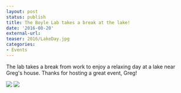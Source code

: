 ```yaml
---
layout: post
status: publish
title: The Boyle Lab takes a break at the lake!
date: '2016-08-20'
external-url:
teaser: 2016/LakeDay.jpg
categories:
- Events
---
```


The lab takes a break from work to enjoy a relaxing day at a lake near Greg's house. Thanks for hosting a great event, Greg!

<img src="{{ site.url }}/assets/news_graphics/2016-08-20-LakeDay1.JPG">
<img src="{{ site.url }}/assets/news_graphics/2016-08-20-LakeDay2.JPG">
